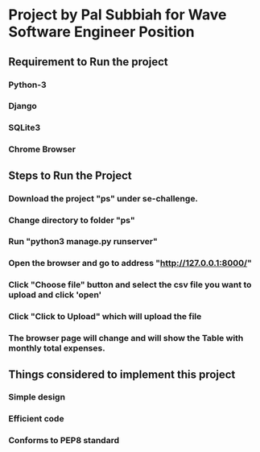 # Project by Pal Subbiah for Wave Software Engineer Position

## Requirement to Run the project
### Python-3
### Django
### SQLite3
### Chrome Browser

## Steps to Run the Project 
### Download the project "ps" under se-challenge.
### Change directory to folder "ps"
### Run "python3 manage.py runserver"
### Open the browser and go to address "http://127.0.0.1:8000/"
### Click "Choose file" button and select the csv file you want to upload and click 'open'
### Click "Click to Upload" which will upload the file 
### The browser page will change and will show the Table with monthly total expenses. 

## Things considered to implement this project
### Simple design
### Efficient code
### Conforms to PEP8 standard
